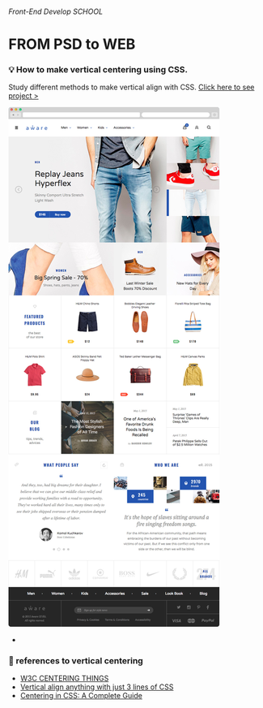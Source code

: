 
###### Front-End Develop SCHOOL

# FROM PSD to WEB

### :bulb: How to make vertical centering using CSS.

Study different methods to make vertical align with CSS. [Click here to see project >](https://jistudio.github.io/My_CSS_STUDY/08_fixed_aware/index.html)

[<img src="/ASSETS/aware.jpg" alt="vertical align">](https://jistudio.github.io/My_CSS_STUDY/08_fixed_aware/index.html)

-

### :musical_note: references to vertical centering 

- [W3C CENTERING THINGS](https://www.w3.org/Style/Examples/007/center.en.html)
- [Vertical align anything with just 3 lines of CSS](http://zerosixthree.se/vertical-align-anything-with-just-3-lines-of-css/)
- [Centering in CSS: A Complete Guide](https://css-tricks.com/centering-css-complete-guide/)
